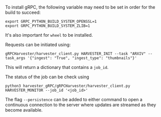 To install gRPC, the following variable may need to be set in order for the build to succeed:

```
export GRPC_PYTHON_BUILD_SYSTEM_OPENSSL=1
export GRPC_PYTHON_BUILD_SYSTEM_ZLIB=1
```

It's also important for `wheel` to be installed.

Requests can be initiated using:
```
gRPCHarvester/harvester_client.py HARVESTER_INIT --task "ARXIV" --task_args '{"ingest": "True", "ingest_type": "thumbnails"}'
```

This will return a dictionary that contains a `job_id`.

The status of the job can be check using
```
python3 harvester_gRPC/gRPCHarvester/harvester_client.py HARVESTER_MONITOR --job_id '<job_id>'
```

The flag `--persistence` can be added to either command to open a continuous connection to the server where updates are streamed as they become available.